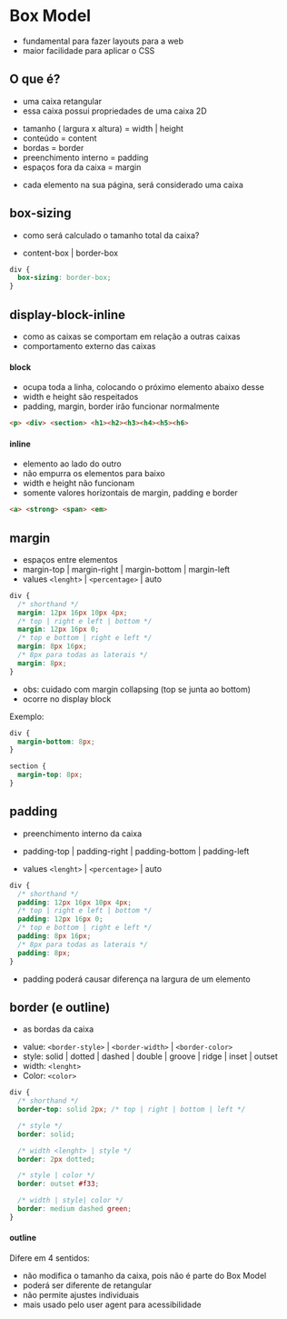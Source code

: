 # Box Model

* fundamental para fazer layouts para a web
* maior facilidade para aplicar o CSS

## O que é?

* uma caixa retangular
* essa caixa possui propriedades de uma caixa 2D

- tamanho ( largura x altura) = width | height
- conteúdo = content
- bordas = border
- preenchimento interno = padding
- espaços fora da caixa = margin

* cada elemento na sua página, será considerado uma caixa

## box-sizing

* como será calculado o tamanho total da caixa?

- content-box | border-box

```css
div {
  box-sizing: border-box;
}
```

## display-block-inline

* como as caixas se comportam em relação a outras caixas
* comportamento externo das caixas

#### block

* ocupa toda a linha, colocando o próximo elemento abaixo desse
* width e height são respeitados
* padding, margin, border irão funcionar normalmente

```html
<p> <div> <section> <h1><h2><h3><h4><h5><h6>
```

#### inline

* elemento ao lado do outro
* não empurra os elementos para baixo
* width e height não funcionam
* somente valores horizontais de margin, padding e border

```html
<a> <strong> <span> <em>
```

## margin

* espaços entre elementos
* margin-top | margin-right | margin-bottom | margin-left
* values `<lenght>` | `<percentage>` | auto

```css
div {
  /* shorthand */
  margin: 12px 16px 10px 4px;
  /* top | right e left | bottom */
  margin: 12px 16px 0;
  /* top e bottom | right e left */
  margin: 8px 16px;
  /* 8px para todas as laterais */
  margin: 8px;
}
```

* obs: cuidado com margin collapsing (top se junta ao bottom)
* ocorre no display block

Exemplo:

```css
div {
  margin-bottom: 8px;
}

section {
  margin-top: 8px;
}
```

## padding

* preenchimento interno da caixa

* padding-top | padding-right | padding-bottom | padding-left
* values `<lenght>` | `<percentage>` | auto

```css
div {
  /* shorthand */
  padding: 12px 16px 10px 4px;
  /* top | right e left | bottom */
  padding: 12px 16px 0;
  /* top e bottom | right e left */
  padding: 8px 16px;
  /* 8px para todas as laterais */
  padding: 8px;
}
```

* padding poderá causar diferença na largura de um elemento

## border (e outline)

* as bordas da caixa

- value: `<border-style>` | `<border-width>` | `<border-color>`
- style: solid | dotted | dashed | double | groove | ridge | inset | outset
- width: `<lenght>`
- Color: `<color>`

```css
div {
  /* shorthand */
  border-top: solid 2px; /* top | right | bottom | left */

  /* style */
  border: solid;

  /* width <lenght> | style */
  border: 2px dotted;

  /* style | color */
  border: outset #f33;

  /* width | style| color */
  border: medium dashed green;
}
```

#### outline

Difere em 4 sentidos:
  - não modifica o tamanho da caixa, pois não é parte do Box Model
  - poderá ser diferente de retangular
  - não permite ajustes individuais
  - mais usado pelo user agent para acessibilidade